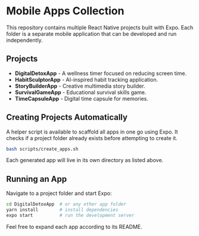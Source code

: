 # Mobile Apps Collection

This repository contains multiple React Native projects built with Expo. Each folder is a separate mobile application that can be developed and run independently.

## Projects

- **DigitalDetoxApp** - A wellness timer focused on reducing screen time.
- **HabitSculptorApp** - AI-inspired habit tracking application.
- **StoryBuilderApp** - Creative multimedia story builder.
- **SurvivalGameApp** - Educational survival skills game.
- **TimeCapsuleApp** - Digital time capsule for memories.

## Creating Projects Automatically

A helper script is available to scaffold all apps in one go using Expo. It checks if a project folder already exists before attempting to create it.

```bash
bash scripts/create_apps.sh
```

Each generated app will live in its own directory as listed above.

## Running an App

Navigate to a project folder and start Expo:

```bash
cd DigitalDetoxApp  # or any other app folder
yarn install        # install dependencies
expo start          # run the development server
```

Feel free to expand each app according to its README.
